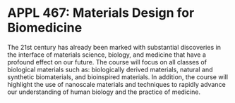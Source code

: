 # APPL 467: Materials Design for Biomedicine

The 21st century has already been marked with substantial discoveries in the interface of materials science, biology, and medicine that have a profound effect on our future. The course will focus on all classes of biological materials such as: biologically derived materials, natural and synthetic biomaterials, and bioinspired materials. In addition, the course will highlight the use of nanoscale materials and techniques to rapidly advance our understanding of human biology and the practice of medicine.